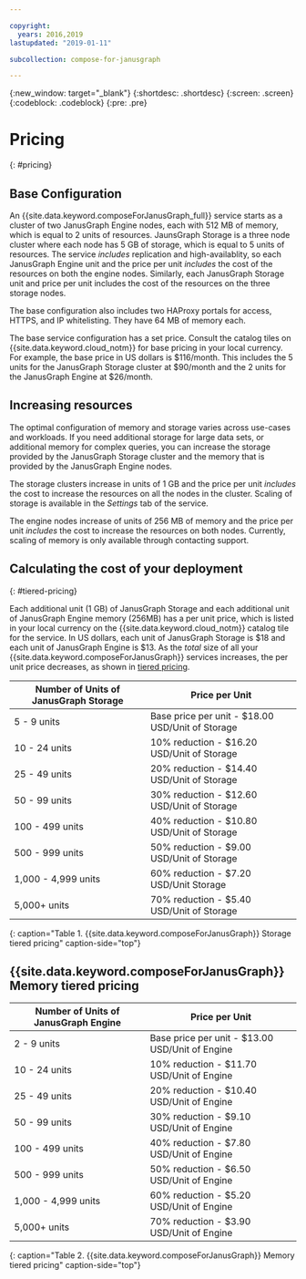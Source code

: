 ```yaml
---

copyright:
  years: 2016,2019
lastupdated: "2019-01-11"

subcollection: compose-for-janusgraph

---
```


{:new_window: target="_blank"}
{:shortdesc: .shortdesc}
{:screen: .screen}
{:codeblock: .codeblock}
{:pre: .pre}

# Pricing
{: #pricing}

## Base Configuration
An {{site.data.keyword.composeForJanusGraph_full}} service starts as a cluster of two JanusGraph Engine nodes, each with 512 MB of memory, which is equal to 2 units of resources. JaunsGraph Storage is a three node cluster where each node has 5 GB of storage, which is equal to 5 units of resources. The service _includes_ replication and high-availablity, so each JanusGraph Engine unit and the price per unit _includes_ the cost of the resources on both the engine nodes. Similarly, each JanusGraph Storage unit and price per unit includes the cost of the resources on the three storage nodes.

The base configuration also includes two HAProxy portals for access, HTTPS, and IP whitelisting. They have 64 MB of memory each.

The base service configuration has a set price. Consult the catalog tiles on {{site.data.keyword.cloud_notm}} for base pricing in your local currency. For example, the base price in US dollars is $116/month. This includes the 5 units for the JanusGraph Storage cluster at $90/month and the 2 units for the JanusGraph Engine at $26/month.

## Increasing resources

The optimal configuration of memory and storage varies across use-cases and workloads. If you need additional storage for large data sets, or additional memory for complex queries, you can increase the storage provided by the JanusGraph Storage cluster and the memory that is provided by the JanusGraph Engine nodes. 

The storage clusters increase in units of 1 GB and the price per unit _includes_ the cost to increase the resources on all the nodes in the cluster. Scaling of storage is available in the _Settings_ tab of the service.
 
The engine nodes increase of units of 256 MB of memory and the price per unit _includes_ the cost to increase the resources on both nodes. Currently, scaling of memory is only available through contacting support.

## Calculating the cost of your deployment
{: #tiered-pricing}

Each additional unit (1 GB) of JanusGraph Storage and each additional unit of JanusGraph Engine memory (256MB) has a per unit price, which is listed in your local currency on the  {{site.data.keyword.cloud_notm}} catalog tile for the service. In US dollars, each unit of JanusGraph Storage is $18 and each unit of JanusGraph Engine is $13. As the _total_ size of all your {{site.data.keyword.composeForJanusGraph}} services increases, the per unit price decreases, as shown in [tiered pricing](#tiered-pricing).

Number of Units of JanusGraph Storage|Price per Unit
----------|-----------
5 - 9 units|Base price per unit - $18.00 USD/Unit of Storage
10 - 24 units|10% reduction - $16.20 USD/Unit of Storage
25 - 49 units|20% reduction - $14.40 USD/Unit of Storage
50 - 99 units|30% reduction - $12.60 USD/Unit of Storage
100 - 499 units|40% reduction - $10.80 USD/Unit of Storage
500 - 999 units|50% reduction - $9.00 USD/Unit of Storage
1,000 - 4,999 units|60% reduction - $7.20 USD/Unit Storage
5,000+ units|70% reduction - $5.40 USD/Unit of Storage
{: caption="Table 1. {{site.data.keyword.composeForJanusGraph}} Storage tiered pricing" caption-side="top"}

## {{site.data.keyword.composeForJanusGraph}} Memory tiered pricing

Number of Units of JanusGraph Engine|Price per Unit
----------|-----------
2 - 9 units|Base price per unit - $13.00 USD/Unit of Engine
10 - 24 units|10% reduction - $11.70 USD/Unit of Engine
25 - 49 units|20% reduction - $10.40 USD/Unit of Engine
50 - 99 units|30% reduction - $9.10 USD/Unit of Engine
100 - 499 units|40% reduction - $7.80 USD/Unit of Engine
500 - 999 units|50% reduction - $6.50 USD/Unit of Engine
1,000 - 4,999 units|60% reduction - $5.20 USD/Unit of Engine
5,000+ units|70% reduction - $3.90 USD/Unit of Engine
{: caption="Table 2. {{site.data.keyword.composeForJanusGraph}} Memory tiered pricing" caption-side="top"}
